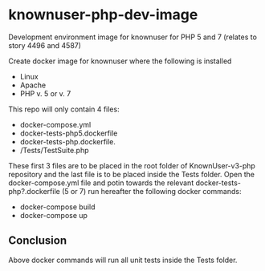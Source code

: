 # knownuser-php-dev-image
Development environment image for knownuser for PHP 5 and 7 (relates to story 4496 and 4587)

Create docker image for knownuser where the following is installed
- Linux
- Apache
- PHP v. 5 or v. 7

This repo will only contain 4 files:
- docker-compose.yml 
- docker-tests-php5.dockerfile
- docker-tests-php.dockerfile.
- /Tests/TestSuite.php

These first 3 files are to be placed in the root folder of KnownUser-v3-php repository and the last file is to be placed inside the Tests folder. 
Open the docker-compose.yml file and potin towards the relevant docker-tests-php?.dockerfile (5 or 7)
run hereafter the following docker commands:
- docker-compose build
- docker-compose up 

## Conclusion
Above docker commands will run all unit tests inside the Tests folder.
